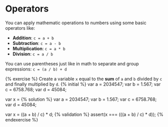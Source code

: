 # Operators

You can apply mathematic operations to numbers using some basic operators like:

* **Addition**: ```c = a + b```
* **Subtraction**: ```c = a - b```
* **Multiplication**: ```c = a * b```
* **Division**: ```c = a / b```

You can use parentheses just like in math to separate and group expressions: ```c = (a / b) + d```


{% exercise %}
Create a variable `x` equal to the **sum** of `a` and `b` divided by `c` and finally multiplied by `d`.
{% initial %}
var a = 2034547;
var b = 1.567;
var c = 6758.768;
var d = 45084;

var x =
{% solution %}
var a = 2034547;
var b = 1.567;
var c = 6758.768;
var d = 45084;

var x = ((a + b) / c) * d;
{% validation %}
assert(x === (((a + b) / c) * d));
{% endexercise %}
